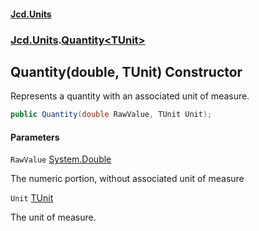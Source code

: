 #### [Jcd.Units](index.md 'index')
### [Jcd.Units](Jcd.Units.md 'Jcd.Units').[Quantity&lt;TUnit&gt;](Quantity_TUnit_.md 'Jcd.Units.Quantity<TUnit>')

## Quantity(double, TUnit) Constructor

Represents a quantity with an associated unit of measure.

```csharp
public Quantity(double RawValue, TUnit Unit);
```
#### Parameters

<a name='Jcd.Units.Quantity_TUnit_.Quantity(double,TUnit).RawValue'></a>

`RawValue` [System.Double](https://docs.microsoft.com/en-us/dotnet/api/System.Double 'System.Double')

The numeric portion, without associated unit of measure

<a name='Jcd.Units.Quantity_TUnit_.Quantity(double,TUnit).Unit'></a>

`Unit` [TUnit](Quantity_TUnit_.md#Jcd.Units.Quantity_TUnit_.TUnit 'Jcd.Units.Quantity<TUnit>.TUnit')

The unit of measure.